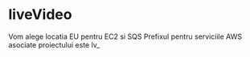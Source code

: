 liveVideo
=========

Vom alege locatia EU pentru EC2 si SQS
Prefixul pentru serviciile AWS asociate proiectului este lv_
